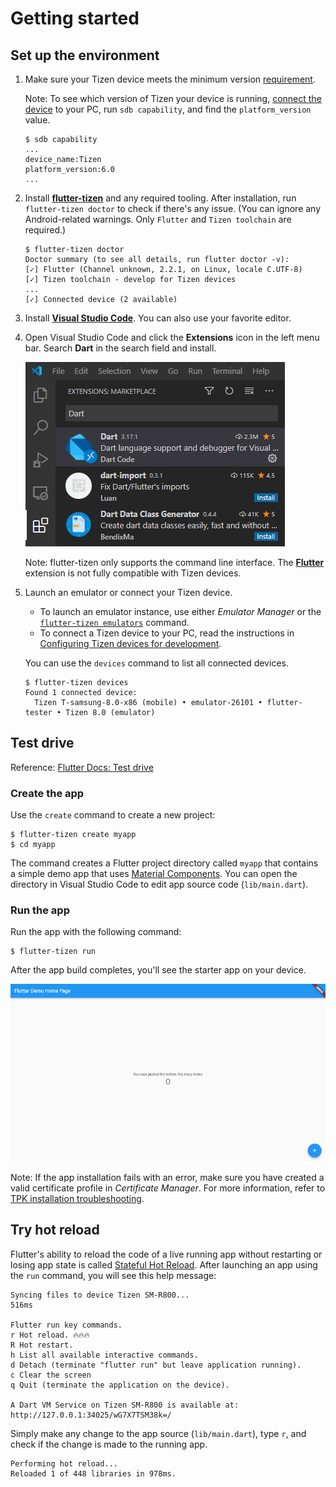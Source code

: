 # Getting started

## Set up the environment

1. Make sure your Tizen device meets the minimum version [requirement](../flutter-tizen.md#supported-devices).

   Note: To see which version of Tizen your device is running, [connect the device](configure-device.md) to your PC, run `sdb capability`, and find the `platform_version` value.

   ```
   $ sdb capability
   ...
   device_name:Tizen
   platform_version:6.0
   ...
   ```

1. Install [**flutter-tizen**](../flutter-tizen.md#installation) and any required tooling. After installation, run `flutter-tizen doctor` to check if there's any issue. (You can ignore any Android-related warnings. Only `Flutter` and `Tizen toolchain` are required.)

   ```
   $ flutter-tizen doctor
   Doctor summary (to see all details, run flutter doctor -v):
   [✓] Flutter (Channel unknown, 2.2.1, on Linux, locale C.UTF-8)
   [✓] Tizen toolchain - develop for Tizen devices
   ...
   [✓] Connected device (2 available)
   ```

1. Install [**Visual Studio Code**](https://code.visualstudio.com/Download). You can also use your favorite editor.

1. Open Visual Studio Code and click the **Extensions** icon in the left menu bar. Search **Dart** in the search field and install.

   ![Dart extension](images/vs-code-dart.png)

   Note: flutter-tizen only supports the command line interface. The [**Flutter**](https://marketplace.visualstudio.com/items?itemName=Dart-Code.flutter) extension is not fully compatible with Tizen devices.

1. Launch an emulator or connect your Tizen device.

   - To launch an emulator instance, use either _Emulator Manager_ or the [`flutter-tizen emulators`](commands.md#emulators) command.
   - To connect a Tizen device to your PC, read the instructions in [Configuring Tizen devices for development](configure-device.md).

   You can use the `devices` command to list all connected devices.

   ```
   $ flutter-tizen devices
   Found 1 connected device:
     Tizen T-samsung-8.0-x86 (mobile) • emulator-26101 • flutter-tester • Tizen 8.0 (emulator)
   ```

## Test drive

Reference: [Flutter Docs: Test drive](https://flutter.dev/docs/get-started/test-drive?tab=terminal)

### Create the app

Use the `create` command to create a new project:

```
$ flutter-tizen create myapp
$ cd myapp
```

The command creates a Flutter project directory called `myapp` that contains a simple demo app that uses [Material Components](https://material.io/guidelines). You can open the directory in Visual Studio Code to edit app source code (`lib/main.dart`).

### Run the app

Run the app with the following command:

```
$ flutter-tizen run
```

After the app build completes, you'll see the starter app on your device.

![Starter app](images/starter-app.png)

Note: If the app installation fails with an error, make sure you have created a valid certificate profile in _Certificate Manager_. For more information, refer to [TPK installation troubleshooting](https://github.com/flutter-tizen/flutter-tizen/wiki/TPK-installation-troubleshooting).

## Try hot reload

Flutter's ability to reload the code of a live running app without restarting or losing app state is called [Stateful Hot Reload](https://flutter.dev/docs/development/tools/hot-reload). After launching an app using the `run` command, you will see this help message:

```
Syncing files to device Tizen SM-R800...                           516ms

Flutter run key commands.
r Hot reload. 🔥🔥🔥
R Hot restart.
h List all available interactive commands.
d Detach (terminate "flutter run" but leave application running).
c Clear the screen
q Quit (terminate the application on the device).

A Dart VM Service on Tizen SM-R800 is available at: http://127.0.0.1:34025/wG7X7TSM38k=/
```

Simply make any change to the app source (`lib/main.dart`), type `r`, and check if the change is made to the running app.

```
Performing hot reload...
Reloaded 1 of 448 libraries in 978ms.
```
